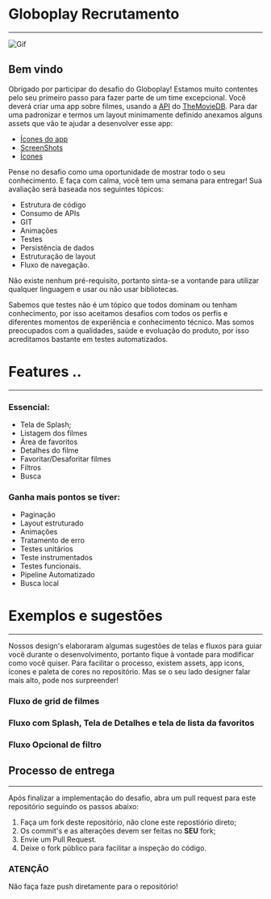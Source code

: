 # Globoplay Recrutamento 

---

![Gif](GIF)

## Bem vindo

Obrigado por participar do desafio do Globoplay! Estamos muito contentes pelo seu primeiro passo para fazer parte de um time excepcional. Você deverá criar uma app sobre filmes, usando a [API](https://developers.themoviedb.org/3/getting-started/introduction) do [TheMovieDB](https://www.themoviedb.org/?language=en).
Para dar uma padronizar e termos um layout minimamente definido anexamos alguns assets que vão te ajudar a desenvolver esse app:

- [Ícones do app](assets/appIcons)
- [ScreenShots](assets/screenshots)
- [Ícones](assets/icons)

Pense no desafio como uma oportunidade de mostrar todo o seu conhecimento. E faça com calma, você tem uma semana para entregar! Sua avaliação será baseada nos seguintes tópicos:

- Estrutura de código
- Consumo de APIs
- GIT
- Animações
- Testes
- Persistência de dados
- Estruturação de layout 
- Fluxo de navegação.

Não existe nenhum pré-requisito, portanto sinta-se a vontande para utilizar qualquer linguagem e usar ou não usar bibliotecas.

Sabemos que testes não é um tópico que todos dominam ou tenham conhecimento, por isso aceitamos desafios com todos os perfis e diferentes momentos de experiência e conhecimento técnico. Mas somos preocupados com a qualidades, saúde e evoluação do produto, por isso acreditamos bastante em testes automatizados.


# Features ..

---

### Essencial:

- Tela de Splash;
- Listagem dos filmes
- Área de favoritos
- Detalhes do filme
- Favoritar/Desaforitar filmes
- Filtros
- Busca


### Ganha mais pontos se tiver:

- Paginação
- Layout estruturado
- Animações
- Tratamento de erro
- Testes unitários
- Teste instrumentados
- Testes funcionais.
- Pipeline Automatizado
- Busca local



# Exemplos e sugestões

---

Nossos design's elaboraram algumas sugestões de telas e fluxos para guiar você durante o desenvolvimento, portanto fique à vontade para modificar como você quiser.
Para facilitar o processo, existem assets, app icons, ícones e paleta de cores no repositório. Mas se o seu lado designer falar mais alto, pode nos surpreender!

### Fluxo de grid de filmes


### Fluxo com Splash, Tela de Detalhes e tela de lista da favoritos


### Fluxo Opcional de filtro


## **Processo de entrega**

---

Após finalizar a implementação do desafio, abra um pull request para este repositório seguindo os passos abaixo:

1. Faça um fork deste repositório, não clone este repostiório direto;
2. Os commit's e as alterações devem ser feitas no **SEU** fork;
3. Envie um Pull Request.
4. Deixe o fork público para facilitar a inspeção do código.

### **ATENÇÃO**

Não faça faze push diretamente para o repositório!
